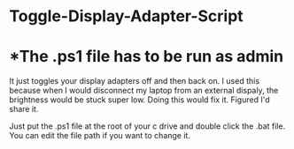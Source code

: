 # Toggle-Display-Adapter-Script

# *The .ps1 file has to be run as admin

It just toggles your display adapters off and then back on. I used this because when I would disconnect my laptop from an external dispaly, the brightness would be stuck super low. Doing this would fix it. Figured I'd share it.

Just put the .ps1 file at the root of your c drive and double click the .bat file. You can edit the file path if you want to change it. 
